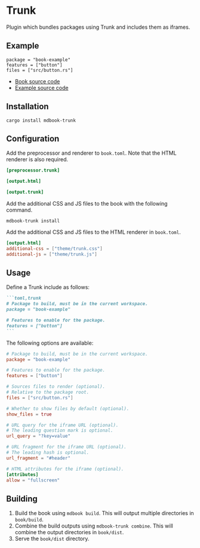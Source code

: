 # Trunk

Plugin which bundles packages using Trunk and includes them as iframes.

## Example

```toml,trunk
package = "book-example"
features = ["button"]
files = ["src/button.rs"]
```

-   [Book source code](https://github.com/RustForWeb/mdbook-plugins/tree/main/book)
-   [Example source code](https://github.com/RustForWeb/mdbook-plugins/tree/main/book-example)

## Installation

```shell
cargo install mdbook-trunk
```

## Configuration

Add the preprocessor and renderer to `book.toml`. Note that the HTML renderer is also required.

```toml
[preprocessor.trunk]

[output.html]

[output.trunk]
```

Add the additional CSS and JS files to the book with the following command.

```shell
mdbook-trunk install
```

Add the additional CSS and JS files to the HTML renderer in `book.toml`.

```toml
[output.html]
additional-css = ["theme/trunk.css"]
additional-js = ["theme/trunk.js"]
```

## Usage

Define a Trunk include as follows:

````markdown
```toml,trunk
# Package to build, must be in the current workspace.
package = "book-example"

# Features to enable for the package.
features = ["button"]
```
````

The following options are available:

```toml
# Package to build, must be in the current workspace.
package = "book-example"

# Features to enable for the package.
features = ["button"]

# Sources files to render (optional).
# Relative to the package root.
files = ["src/button.rs"]

# Whether to show files by default (optional).
show_files = true

# URL query for the iframe URL (optional).
# The leading question mark is optional.
url_query = "?key=value"

# URL fragment for the iframe URL (optional).
# The leading hash is optional.
url_fragment = "#header"

# HTML attributes for the iframe (optional).
[attributes]
allow = "fullscreen"
```

## Building

1. Build the book using `mdbook build`. This will output multiple directories in `book/build`.
2. Combine the build outputs using `mdbook-trunk combine`. This will combine the output directories in `book/dist`.
3. Serve the `book/dist` directory.
